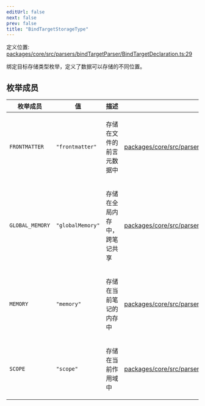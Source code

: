 ```yaml
---
editUrl: false
next: false
prev: false
title: "BindTargetStorageType"
---
```


定义位置: [packages/core/src/parsers/bindTargetParser/BindTargetDeclaration.ts:29](https://github.com/mProjectsCode/obsidian-meta-bind-plugin/blob/6e87907d27dd07b6437b63c980b11d2bfef62599/packages/core/src/parsers/bindTargetParser/BindTargetDeclaration.ts#L29)

绑定目标存储类型枚举，定义了数据可以存储的不同位置。

## 枚举成员

<table>
<thead>
<tr>
<th>枚举成员</th>
<th>值</th>
<th>描述</th>
<th>定义位置</th>
</tr>
</thead>
<tbody>
<tr>
<td>

<a id="frontmatter"></a> `FRONTMATTER`

</td>
<td>

`"frontmatter"`

</td>
<td>

存储在文件的前言元数据中

</td>
<td>

[packages/core/src/parsers/bindTargetParser/BindTargetDeclaration.ts:30](https://github.com/mProjectsCode/obsidian-meta-bind-plugin/blob/6e87907d27dd07b6437b63c980b11d2bfef62599/packages/core/src/parsers/bindTargetParser/BindTargetDeclaration.ts#L30)

</td>
</tr>
<tr>
<td>

<a id="global_memory"></a> `GLOBAL_MEMORY`

</td>
<td>

`"globalMemory"`

</td>
<td>

存储在全局内存中，跨笔记共享

</td>
<td>

[packages/core/src/parsers/bindTargetParser/BindTargetDeclaration.ts:32](https://github.com/mProjectsCode/obsidian-meta-bind-plugin/blob/6e87907d27dd07b6437b63c980b11d2bfef62599/packages/core/src/parsers/bindTargetParser/BindTargetDeclaration.ts#L32)

</td>
</tr>
<tr>
<td>

<a id="memory"></a> `MEMORY`

</td>
<td>

`"memory"`

</td>
<td>

存储在当前笔记的内存中

</td>
<td>

[packages/core/src/parsers/bindTargetParser/BindTargetDeclaration.ts:31](https://github.com/mProjectsCode/obsidian-meta-bind-plugin/blob/6e87907d27dd07b6437b63c980b11d2bfef62599/packages/core/src/parsers/bindTargetParser/BindTargetDeclaration.ts#L31)

</td>
</tr>
<tr>
<td>

<a id="scope"></a> `SCOPE`

</td>
<td>

`"scope"`

</td>
<td>

存储在当前作用域中

</td>
<td>

[packages/core/src/parsers/bindTargetParser/BindTargetDeclaration.ts:33](https://github.com/mProjectsCode/obsidian-meta-bind-plugin/blob/6e87907d27dd07b6437b63c980b11d2bfef62599/packages/core/src/parsers/bindTargetParser/BindTargetDeclaration.ts#L33)

</td>
</tr>
</tbody>
</table>
